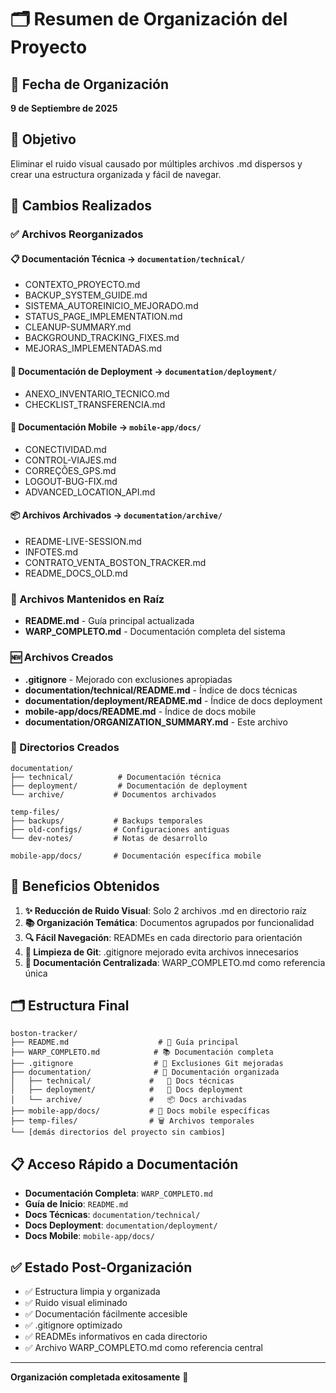 # 🗂️ Resumen de Organización del Proyecto

## 📅 Fecha de Organización
**9 de Septiembre de 2025**

## 🎯 Objetivo
Eliminar el ruido visual causado por múltiples archivos .md dispersos y crear una estructura organizada y fácil de navegar.

## 🔄 Cambios Realizados

### ✅ Archivos Reorganizados

#### 📋 Documentación Técnica → `documentation/technical/`
- CONTEXTO_PROYECTO.md
- BACKUP_SYSTEM_GUIDE.md
- SISTEMA_AUTOREINICIO_MEJORADO.md
- STATUS_PAGE_IMPLEMENTATION.md
- CLEANUP-SUMMARY.md
- BACKGROUND_TRACKING_FIXES.md
- MEJORAS_IMPLEMENTADAS.md

#### 🚀 Documentación de Deployment → `documentation/deployment/`
- ANEXO_INVENTARIO_TECNICO.md
- CHECKLIST_TRANSFERENCIA.md

#### 📱 Documentación Mobile → `mobile-app/docs/`
- CONECTIVIDAD.md
- CONTROL-VIAJES.md
- CORREÇÕES_GPS.md
- LOGOUT-BUG-FIX.md
- ADVANCED_LOCATION_API.md

#### 📦 Archivos Archivados → `documentation/archive/`
- README-LIVE-SESSION.md
- INFOTES.md
- CONTRATO_VENTA_BOSTON_TRACKER.md
- README_DOCS_OLD.md

### 📄 Archivos Mantenidos en Raíz
- **README.md** - Guía principal actualizada
- **WARP_COMPLETO.md** - Documentación completa del sistema

### 🆕 Archivos Creados
- **.gitignore** - Mejorado con exclusiones apropiadas
- **documentation/technical/README.md** - Índice de docs técnicas
- **documentation/deployment/README.md** - Índice de docs deployment
- **mobile-app/docs/README.md** - Índice de docs mobile
- **documentation/ORGANIZATION_SUMMARY.md** - Este archivo

### 📁 Directorios Creados
```
documentation/
├── technical/          # Documentación técnica
├── deployment/         # Documentación de deployment
└── archive/           # Documentos archivados

temp-files/
├── backups/           # Backups temporales
├── old-configs/       # Configuraciones antiguas
└── dev-notes/         # Notas de desarrollo

mobile-app/docs/       # Documentación específica mobile
```

## 🎯 Beneficios Obtenidos

1. **✨ Reducción de Ruido Visual**: Solo 2 archivos .md en directorio raíz
2. **📚 Organización Temática**: Documentos agrupados por funcionalidad
3. **🔍 Fácil Navegación**: READMEs en cada directorio para orientación
4. **🧹 Limpieza de Git**: .gitignore mejorado evita archivos innecesarios
5. **📖 Documentación Centralizada**: WARP_COMPLETO.md como referencia única

## 🗂️ Estructura Final

```
boston-tracker/
├── README.md                    # 📖 Guía principal
├── WARP_COMPLETO.md            # 📚 Documentación completa
├── .gitignore                  # 🚫 Exclusiones Git mejoradas
├── documentation/              # 📂 Documentación organizada
│   ├── technical/             #   🔧 Docs técnicas
│   ├── deployment/            #   🚀 Docs deployment
│   └── archive/               #   📦 Docs archivadas
├── mobile-app/docs/           # 📱 Docs mobile específicas
├── temp-files/                # 🗑️ Archivos temporales
└── [demás directorios del proyecto sin cambios]
```

## 📋 Acceso Rápido a Documentación

- **Documentación Completa**: `WARP_COMPLETO.md`
- **Guía de Inicio**: `README.md`
- **Docs Técnicas**: `documentation/technical/`
- **Docs Deployment**: `documentation/deployment/`
- **Docs Mobile**: `mobile-app/docs/`

## ✅ Estado Post-Organización
- ✅ Estructura limpia y organizada
- ✅ Ruido visual eliminado
- ✅ Documentación fácilmente accesible
- ✅ .gitignore optimizado
- ✅ READMEs informativos en cada directorio
- ✅ Archivo WARP_COMPLETO.md como referencia central

---
**Organización completada exitosamente** 🎉
